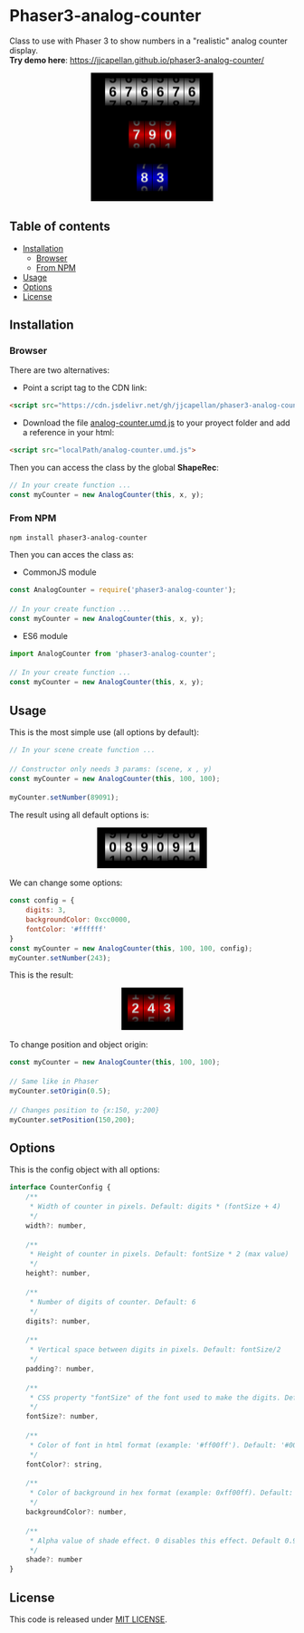 # Phaser3-analog-counter
Class to use with Phaser 3 to show numbers in a "realistic" analog counter display.  
**Try demo here**: https://jjcapellan.github.io/phaser3-analog-counter/  
<p align="center">
<img alt="counters" src="./images/counters.png"/>
</p>  

## Table of contents
* [Installation](#Installation)
  * [Browser](#Browser)
  * [From NPM](#From-NPM)
* [Usage](#Usage)
* [Options](#options)
* [License](#License)

## Installation
### Browser
There are two alternatives:
* Point a script tag to the CDN link:
```html
<script src="https://cdn.jsdelivr.net/gh/jjcapellan/phaser3-analog-counter/dist/analog-counter.umd.js">
``` 
* Download the file [analog-counter.umd.js](https://cdn.jsdelivr.net/gh/jjcapellan/phaser3-analog-counter/dist/analog-counter.umd.js) to your proyect folder and add a reference in your html:
```html
<script src="localPath/analog-counter.umd.js">
``` 
Then you can access the class by the global **ShapeRec**:
```javascript
// In your create function ...
const myCounter = new AnalogCounter(this, x, y); 
```

### From NPM
```
npm install phaser3-analog-counter
```
Then you can acces the class as:
* CommonJS module
```javascript
const AnalogCounter = require('phaser3-analog-counter');

// In your create function ...
const myCounter = new AnalogCounter(this, x, y); 
```

* ES6 module
```javascript
import AnalogCounter from 'phaser3-analog-counter';

// In your create function ...
const myCounter = new AnalogCounter(this, x, y);
```

## Usage
This is the most simple use (all options by default):
```javascript
// In your scene create function ...

// Constructor only needs 3 params: (scene, x , y)
const myCounter = new AnalogCounter(this, 100, 100);

myCounter.setNumber(89091);
```
The result using all default options is:
<p align="center">
<img alt="counter1" src="./images/counter1.png"/>
</p>  

We can change some options:
```javascript
const config = {
    digits: 3,
    backgroundColor: 0xcc0000,
    fontColor: '#ffffff'
}
const myCounter = new AnalogCounter(this, 100, 100, config);
myCounter.setNumber(243);
```  
This is the result:
<p align="center">
<img alt="counter2" src="./images/counter2.png"/>
</p>  

To change position and object origin:
```javascript
const myCounter = new AnalogCounter(this, 100, 100);

// Same like in Phaser
myCounter.setOrigin(0.5);

// Changes position to {x:150, y:200}
myCounter.setPosition(150,200);
```
## Options
This is the config object with all options:
```javascript
interface CounterConfig {
    /**
     * Width of counter in pixels. Default: digits * (fontSize + 4)
     */
    width?: number,

    /**
     * Height of counter in pixels. Default: fontSize * 2 (max value)
     */
    height?: number,

    /**
     * Number of digits of counter. Default: 6
     */
    digits?: number,

    /**
     * Vertical space between digits in pixels. Default: fontSize/2
     */
    padding?: number,

    /**
     * CSS property "fontSize" of the font used to make the digits. Default: 24
     */
    fontSize?: number,

    /**
     * Color of font in html format (example: '#ff00ff'). Default: '#000000'
     */
    fontColor?: string,

    /**
     * Color of background in hex format (example: 0xff00ff). Default: 0xffffff
     */
    backgroundColor?: number,

    /**
     * Alpha value of shade effect. 0 disables this effect. Default 0.9.
     */
    shade?: number
}
```  
## License
This code is released under [MIT LICENSE](https://raw.githubusercontent.com/jjcapellan/phaser3-analog-counter/master/LICENSE).
